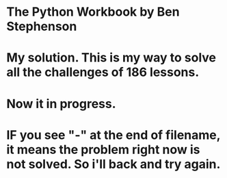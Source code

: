 # The Python Workbook by Ben Stephenson 
# My solution. This is my way to solve all the challenges of 186 lessons.
# Now it in progress.
# IF you see "-" at the end of filename, it means the problem right now is not solved. So i'll back and try again.
 
